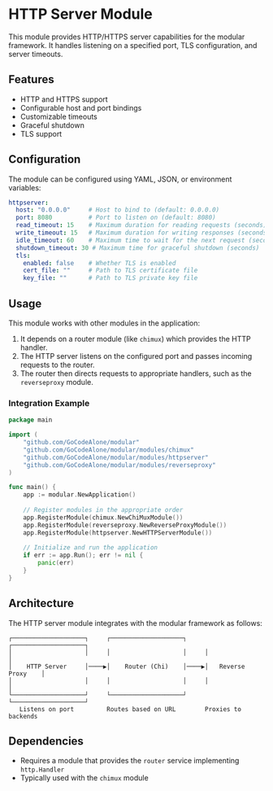 # HTTP Server Module

This module provides HTTP/HTTPS server capabilities for the modular framework. It handles listening on a specified port, TLS configuration, and server timeouts.

## Features

- HTTP and HTTPS support
- Configurable host and port bindings
- Customizable timeouts
- Graceful shutdown
- TLS support

## Configuration

The module can be configured using YAML, JSON, or environment variables:

```yaml
httpserver:
  host: "0.0.0.0"     # Host to bind to (default: 0.0.0.0)
  port: 8080          # Port to listen on (default: 8080)
  read_timeout: 15    # Maximum duration for reading requests (seconds)
  write_timeout: 15   # Maximum duration for writing responses (seconds)
  idle_timeout: 60    # Maximum time to wait for the next request (seconds)
  shutdown_timeout: 30 # Maximum time for graceful shutdown (seconds)
  tls:
    enabled: false    # Whether TLS is enabled
    cert_file: ""     # Path to TLS certificate file
    key_file: ""      # Path to TLS private key file
```

## Usage

This module works with other modules in the application:

1. It depends on a router module (like `chimux`) which provides the HTTP handler.
2. The HTTP server listens on the configured port and passes incoming requests to the router.
3. The router then directs requests to appropriate handlers, such as the `reverseproxy` module.

### Integration Example

```go
package main

import (
	"github.com/GoCodeAlone/modular"
	"github.com/GoCodeAlone/modular/modules/chimux"
	"github.com/GoCodeAlone/modular/modules/httpserver"
	"github.com/GoCodeAlone/modular/modules/reverseproxy"
)

func main() {
	app := modular.NewApplication()
	
	// Register modules in the appropriate order
	app.RegisterModule(chimux.NewChiMuxModule())
	app.RegisterModule(reverseproxy.NewReverseProxyModule())
	app.RegisterModule(httpserver.NewHTTPServerModule())
	
	// Initialize and run the application
	if err := app.Run(); err != nil {
		panic(err)
	}
}
```

## Architecture

The HTTP server module integrates with the modular framework as follows:

```
┌────────────────────┐     ┌────────────────────┐     ┌────────────────────┐
│                    │     │                    │     │                    │
│    HTTP Server     │────▶│    Router (Chi)    │────▶│   Reverse Proxy    │
│                    │     │                    │     │                    │
└────────────────────┘     └────────────────────┘     └────────────────────┘
   Listens on port         Routes based on URL        Proxies to backends
```

## Dependencies

- Requires a module that provides the `router` service implementing `http.Handler`
- Typically used with the `chimux` module